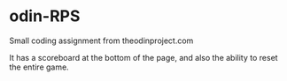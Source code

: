 # odin-RPS
Small coding assignment from theodinproject.com

It has a scoreboard at the bottom of the page, and also the ability to reset the entire game.
